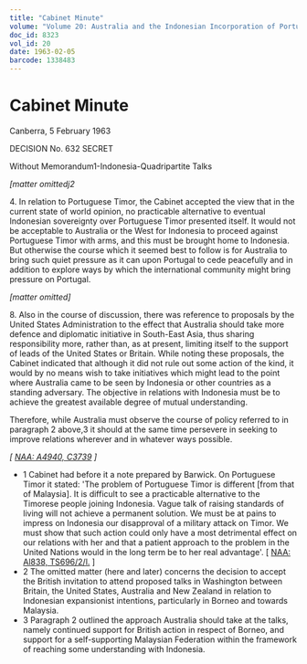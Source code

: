 ```yaml
---
title: "Cabinet Minute"
volume: "Volume 20: Australia and the Indonesian Incorporation of Portuguese Timor, 1974-1976"
doc_id: 8323
vol_id: 20
date: 1963-02-05
barcode: 1338483
---
```


# Cabinet Minute

Canberra, 5 February 1963

DECISION No. 632 SECRET

Without Memorandum1-Indonesia-Quadripartite Talks

_[matter omittedj2_

4\. In relation to Portuguese Timor, the Cabinet accepted the view that in the current state of world opinion, no practicable alternative to eventual Indonesian sovereignty over Portuguese Timor presented itself. It would not be acceptable to Australia or the West for Indonesia to proceed against Portuguese Timor with arms, and this must be brought home to Indonesia. But otherwise the course which it seemed best to follow is for Australia to bring such quiet pressure as it can upon Portugal to cede peacefully and in addition to explore ways by which the international community might bring pressure on Portugal.

_[matter omitted]_

8\. Also in the course of discussion, there was reference to proposals by the United States Administration to the effect that Australia should take more defence and diplomatic initiative in South-East Asia, thus sharing responsibility more, rather than, as at present, limiting itself to the support of leads of the United States or Britain. While noting these proposals, the Cabinet indicated that although it did not rule out some action of the kind, it would by no means wish to take initiatives which might lead to the point where Australia came to be seen by Indonesia or other countries as a standing adversary. The objective in relations with Indonesia must be to achieve the greatest available degree of mutual understanding.

Therefore, while Australia must observe the course of policy referred to in paragraph 2 above,3 it should at the same time persevere in seeking to improve relations wherever and in whatever ways possible.

_[ [NAA: A4940, C3739](http://www.naa.gov.au/cgi-bin/Search?O=I&Number=1338483) ]_

  * 1 Cabinet had before it a note prepared by Barwick. On Portuguese Timor it stated: 'The problem of Portuguese Timor is different [from that of Malaysia]. It is difficult to see a practicable alternative to the Timorese people joining Indonesia. Vague talk of raising standards of living will not achieve a permanent solution. We must be at pains to impress on Indonesia our disapproval of a military attack on Timor. We must show that such action could only have a most detrimental effect on our relations with her and that a patient approach to the problem in the United Nations would in the long term be to her real advantage'. [ [NAA: Al838, TS696/2/l.](http://www.naa.gov.au/cgi-bin/Search?O=I&Number=1338483) ] 
  * 2  The omitted matter (here and later) concerns the decision to accept the British invitation to attend proposed talks in Washington between Britain, the United States, Australia and New Zealand in relation to Indonesian expansionist intentions, particularly in Borneo and towards Malaysia.
  * 3 Paragraph 2 outlined the approach Australia should take at the talks, namely continued support for British action in respect of Borneo, and support for a self-supporting Malaysian Federation within the framework of reaching some understanding with Indonesia.



